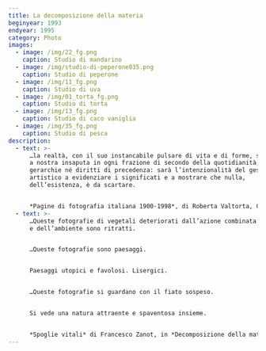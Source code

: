 ```yaml
---
title: La decomposizione della materia
beginyear: 1993
endyear: 1995
category: Photo
images:
  - image: /img/22_fg.png
    caption: Studio di mandarino
  - image: /img/studio-di-peperone035.png
    caption: Studio di peperone
  - image: /img/11_fg.png
    caption: Studio di uva
  - image: /img/01_torta_fg.png
    caption: Studio di torta
  - image: /img/13_fg.png
    caption: Studio di caco vaniglia
  - image: /img/35_fg.png
    caption: Studio di pesca
description:
  - text: >-
      …la realtà, con il suo instancabile pulsare di vita e di forme, si incarna
      a nostra insaputa in ogni frazione di secondo della quotidianità, senza
      gerarchie né diritti di precedenza: sarà l’intenzionalità del gesto
      artistico a evidenziare i significati e a mostrare che nulla,
      dell’esistenza, è da scartare.


      *Pagine di fotografia italiana 1900-1998*, di Roberta Valtorta, Charta 1998.
  - text: >-
      …Queste fotografie di vegetali deteriorati dall’azione combinata del tempo
      e dell’ambiente sono ritratti.


      …Queste fotografie sono paesaggi.


      Paesaggi utopici e favolosi. Lisergici.


      …Queste fotografie si guardano con il fiato sospeso.


      Si vede una natura attraente e spaventosa insieme.


      *Spoglie vitali* di Francesco Zanot, in *Decomposizione della materia* di Bruna Ginammi, Galerie Mazzoli Berlin, Marzo 2023.
---
```

